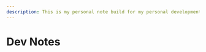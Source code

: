 ```yaml
---
description: This is my personal note build for my personal development space
---
```


# Dev Notes

